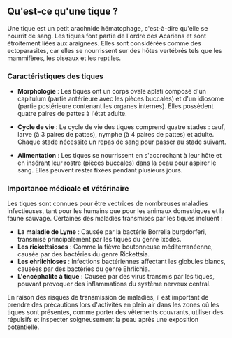 ## Qu'est-ce qu'une tique ?

Une tique est un petit arachnide hématophage, c'est-à-dire qu'elle se nourrit de sang. Les tiques font partie de l'ordre des Acariens et sont étroitement liées aux araignées. Elles sont considérées comme des ectoparasites, car elles se nourrissent sur des hôtes vertébrés tels que les mammifères, les oiseaux et les reptiles.

### Caractéristiques des tiques

- **Morphologie** : Les tiques ont un corps ovale aplati composé d'un capitulum (partie antérieure avec les pièces buccales) et d'un idiosome (partie postérieure contenant les organes internes). Elles possèdent quatre paires de pattes à l'état adulte.

- **Cycle de vie** : Le cycle de vie des tiques comprend quatre stades : œuf, larve (à 3 paires de pattes), nymphe (à 4 paires de pattes) et adulte. Chaque stade nécessite un repas de sang pour passer au stade suivant.

- **Alimentation** : Les tiques se nourrissent en s'accrochant à leur hôte et en insérant leur rostre (pièces buccales) dans la peau pour aspirer le sang. Elles peuvent rester fixées pendant plusieurs jours.

### Importance médicale et vétérinaire

Les tiques sont connues pour être vectrices de nombreuses maladies infectieuses, tant pour les humains que pour les animaux domestiques et la faune sauvage. Certaines des maladies transmises par les tiques incluent :

- **La maladie de Lyme** : Causée par la bactérie Borrelia burgdorferi, transmise principalement par les tiques du genre Ixodes.
- **Les rickettsioses** : Comme la fièvre boutonneuse méditerranéenne, causée par des bactéries du genre Rickettsia.
- **Les ehrlichioses** : Infections bactériennes affectant les globules blancs, causées par des bactéries du genre Ehrlichia.
- **L'encéphalite à tique** : Causée par des virus transmis par les tiques, pouvant provoquer des inflammations du système nerveux central.

En raison des risques de transmission de maladies, il est important de prendre des précautions lors d'activités en plein air dans les zones où les tiques sont présentes, comme porter des vêtements couvrants, utiliser des répulsifs et inspecter soigneusement la peau après une exposition potentielle.